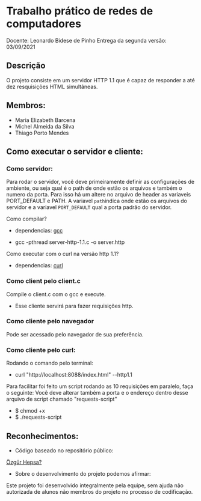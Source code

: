 
# Trabalho prático de redes de computadores

Docente: Leonardo Bidese de Pinho
Entrega da segunda versão: 03/09/2021

## Descrição

O projeto consiste em um servidor HTTP 1.1 que é capaz de responder a até dez resquisições HTML simultâneas.

## Membros:

*   Maria Elizabeth Barcena
*   Michel Almeida da Silva
*   Thiago Porto Mendes

## Como executar o servidor e cliente:
### Como servidor:

Para rodar o servidor, você deve primeiramente definir as configurações de ambiente, ou seja qual é o path de onde estão os arquivos e também o numero da porta. Para isso há um altere no arquivo de header as variaveis PORT_DEFAULT e PATH. A variavel `path`indica onde estão os arquivos do servidor e a variavel `PORT_DEFAULT` qual a porta padrão do servidor. 

Como compilar?
- dependencias: [gcc](https://gcc.gnu.org/)

- gcc -pthread server-http-1.1.c -o server.http

Como executar com o curl na versão http 1.1? 
- dependencias: [curl](https://curl.se/)


### Como client pelo client.c
Compile o client.c com o gcc e execute. 
- Esse cliente servirá para fazer requisições http.

### Como cliente pelo navegador

Pode ser acessado pelo navegador de sua preferência.

### Como cliente pelo curl:

Rodando o comando pelo terminal:
- curl "http://localhost:8088/index.html" --http1.1

Para facilitar foi feito um script rodando as 10 requisições em paralelo, faça o seguinte:
Você deve alterar também a porta e o endereço dentro desse arquivo de script chamado "requests-script"

 - $ chmod +x
 - $ ./requests-script


## Reconhecimentos:

*   Código baseado no repositório público:

[Özgür Hepsa?](https://github.com/ozgurhepsag/Multi-threaded-HTTP-Server)





* Sobre o desenvolvimento do projeto podemos afirmar:

Este projeto foi desenvolvido integralmente pela equipe, sem ajuda não autorizada de alunos não membros do projeto no processo de codificação.

